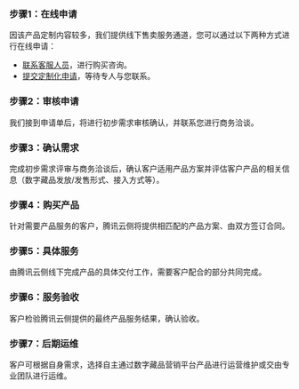 ### 步骤1：在线申请

因该产品定制内容较多，我们提供线下售卖服务通道，您可以通过以下两种方式进行在线申请：
- [联系客服人员](https://cloud.tencent.com/online-service?source=PRESALE&from=doc_1536)，进行购买咨询。
- [提交定制化申请](https://wj.qq.com/s2/10123281/072e)，等待专人与您联系。

### 步骤2：审核申请

我们接到申请单后，将进行初步需求审核确认，并联系您进行商务洽谈。

### 步骤3：确认需求

完成初步需求评审与商务洽谈后，确认客户适用产品方案并评估客户产品的相关信息（数字藏品发放/发售形式、接入方式等）。

### 步骤4：购买产品

针对需要产品服务的客户，腾讯云侧将提供相匹配的产品方案、由双方签订合同。

### 步骤5：具体服务

由腾讯云侧线下完成产品的具体交付工作，需要客户配合的部分共同完成。

### 步骤6：服务验收

客户检验腾讯云侧提供的最终产品服务结果，确认验收。

### 步骤7：后期运维

客户可根据自身需求，选择自主通过数字藏品营销平台产品进行运营维护或交由专业团队进行运维。
